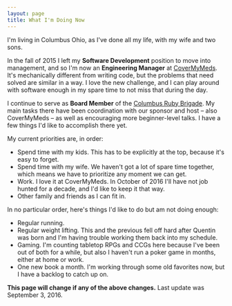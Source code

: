 ```yaml
---
layout: page
title: What I'm Doing Now
---
```


I'm living in Columbus Ohio, as I've done all my life, with my wife and two sons.

In the fall of 2015 I left my **Software Development** position to move into management, and so I'm now an **Engineering Manager** at [CoverMyMeds](https://www.covermymeds.com). It's mechanically different from writing code, but the problems that need solved are similar in a way. I love the new challenge, and I can play around with software enough in my spare time to not miss that during the day.

I continue to serve as **Board Member** of the [Columbus Ruby Brigade](http://columbusrb.com). My main tasks there have been coordination with our sponsor and host – also CoverMyMeds – as well as encouraging more beginner-level talks. I have a few things I'd like to accomplish there yet.

My current priorities are, in order:

* Spend time with my kids. This has to be explicitly at the top, because it's easy to forget.
* Spend time with my wife. We haven't got a lot of spare time together, which means we have to prioritize any moment we can get.
* Work. I love it at CoverMyMeds. In October of 2016 I'll have not job hunted for a decade, and I'd like to keep it that way.
* Other family and friends as I can fit in.

In no particular order, here's things I'd like to do but am not doing enough:

* Regular running.
* Regular weight lifting. This and the previous fell off hard after Quentin was born and I'm having trouble working them back into my schedule.
* Gaming. I'm counting tabletop RPGs and CCGs here because I've been out of both for a while, but also I haven't run a poker game in months, either at home or work.
* One new book a month. I'm working through some old favorites now, but I have a backlog to catch up on.

**This page will change if any of the above changes.** Last update was September 3, 2016.
